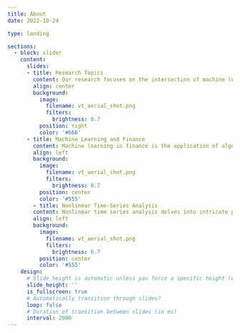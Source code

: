 ```yaml
---
title: About
date: 2022-10-24

type: landing

sections:
  - block: slider
    content:
      slides:
      - title: Research Topics
        content: Our research focuses on the intersection of machine learning and big data econometrics, with a particular focus in high-dimensional nonlinear time-series analysis and their applications in macroeconomic/financial forecasting and estimation of big financial networks.
        align: center
        background:
          image:
            filename: vt_aerial_shot.png
            filters:
              brightness: 0.7
          position: right
          color: '#666'
      - title: Machine Learning and Finance
        content: Machine learning in finance is the application of algorithms to analyze financial data and make predictions. At DLQF, we leverage machine learning to develop models for predicting market trends, optimizing investment portfolios, and identifying profitable trading opportunities.
        align: left
        background:
          image:
            filename: vt_aerial_shot.png
            filters:
              brightness: 0.7
          position: center
          color: '#555'
        - title: Nonlinear Time-Series Analysis
        content: Nonlinear time series analysis delves into intricate patterns within time-varying data, crucial in understanding market dynamics. At DLQF, we utilize these techniques to uncover hidden correlations and forecast market movements more accurately, enhancing risk management and portfolio optimization strategies.
        align: left
        background:
          image:
            filename: vt_aerial_shot.png
            filters:
              brightness: 0.7
          position: center
          color: '#555'
    design:
      # Slide height is automatic unless you force a specific height (e.g. '400px')
      slide_height: ''
      is_fullscreen: true
      # Automatically transition through slides?
      loop: false
      # Duration of transition between slides (in ms)
      interval: 2000
---
```


